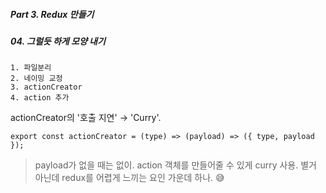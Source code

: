 ##### Part 3. Redux 만들기

##### 04. 그럴듯 하게 모양 내기

```
1. 파일분리
2. 네이밍 교정
3. actionCreator
4. action 추가
```

actionCreator의 '호출 지연' → 'Curry'.

```
export const actionCreator = (type) => (payload) => ({ type, payload });
```

> payload가 없을 때는 없이. action 객체를 만들어줄 수 있게 curry 사용.
> 별거 아닌데 redux를 어렵게 느끼는 요인 가운데 하나. 😅
